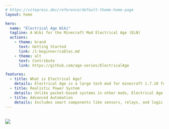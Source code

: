 ```yaml
---
# https://vitepress.dev/reference/default-theme-home-page
layout: home

hero:
  name: "Electrical Age Wiki"
  tagline: A Wiki for the Minecraft Mod Electrical Age (ELN)
  actions:
    - theme: brand
      text: Getting Started
      link: /1-beginner/cables.md
    - theme: alt
      text: Contribute
      link: https://github.com/age-series/ElectricalAge

features:
  - title: What is Electrical Age?
    details: Electrical Age is a large tech mod for minecraft 1.7.10 featuring 150+ new items, blocks, and mechanics, developed over more than a year.
  - title: Realistic Power System
    details: Unlike packet-based systems in other mods, Electrical Age uses continuous electricity flow based on voltage and amperage, enabling more realistic and complex simulations.
  - title: Advanced Automation
    details: Includes smart components like sensors, relays, and logic gates for building fully automated, responsive systems.
---
```


<br>
<img src="/main/wiki-banner.png" class="rounded" />